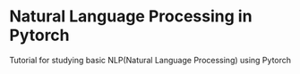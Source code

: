 # Natural Language Processing in Pytorch

Tutorial for studying basic NLP(Natural Language Processing) using Pytorch
